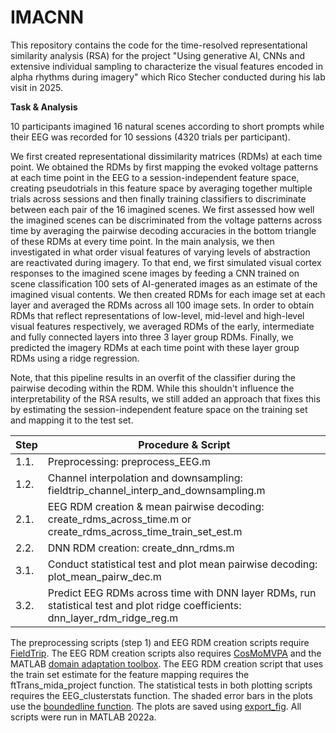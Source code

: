 # IMACNN
 
This repository contains the code for the time-resolved representational similarity analysis (RSA) for the project "Using generative AI, CNNs and extensive individual sampling to characterize the visual features encoded in alpha rhythms during imagery" which Rico Stecher conducted during his lab visit in 2025.

**Task & Analysis**

10 participants imagined 16 natural scenes according to short prompts while their EEG was recorded for 10 sessions (4320 trials per participant).

We first created representational dissimilarity matrices (RDMs) at each time point. We obtained the RDMs by first mapping the evoked voltage patterns at each time point in the EEG to a session-independent feature space, creating pseudotrials in this feature space by averaging together multiple trials across sessions and then finally training classifiers to discriminate between each pair of the 16 imagined scenes. We first assessed how well the imagined scenes can be discriminated from the voltage patterns across time by averaging the pairwise decoding accuracies in the bottom triangle of these RDMs at every time point. In the main analysis, we then investigated in what order visual features of varying levels of abstraction are reactivated during imagery. To that end, we first simulated visual cortex responses to the imagined scene images by feeding a CNN trained on scene classification 100 sets of AI-generated images as an estimate of the imagined visual contents. We then created RDMs for each image set at each layer and averaged the RDMs across all 100 image sets. In order to obtain RDMs that reflect representations of low-level, mid-level and high-level visual features respectively, we averaged RDMs of the early, intermediate and fully connected layers into three 3 layer group RDMs. Finally, we predicted the imagery RDMs at each time point with these layer group RDMs using a ridge regression. 

Note, that this pipeline results in an overfit of the classifier during the pairwise decoding within the RDM. While this shouldn't influence the interpretability of the RSA results, we still added an approach that fixes this by estimating the session-independent feature space on the training set and mapping it to the test set.

|  Step  | Procedure & Script                |
|-------|-----------------|
| 1.1.  | Preprocessing: preprocess_EEG.m|
| 1.2.  | Channel interpolation and downsampling: fieldtrip_channel_interp_and_downsampling.m |
| 2.1.  | EEG RDM creation & mean pairwise decoding: create_rdms_across_time.m  or create_rdms_across_time_train_set_est.m   |
| 2.2.  | DNN RDM creation: create_dnn_rdms.m     |
| 3.1.  | Conduct statistical test and plot mean pairwise decoding: plot_mean_pairw_dec.m     |
| 3.2.  | Predict EEG RDMs across time with DNN layer RDMs, run statistical test and plot ridge coefficients: dnn_layer_rdm_ridge_reg.m     |

The preprocessing scripts (step 1) and EEG RDM creation scripts require [FieldTrip](https://www.fieldtriptoolbox.org/). The EEG RDM creation scripts also requires [CosMoMVPA](https://www.cosmomvpa.org/) and the MATLAB [domain adaptation toolbox](https://de.mathworks.com/matlabcentral/fileexchange/56704-a-domain-adaptation-toolbox). The EEG RDM creation script that uses the train set estimate for the feature mapping requires the ftTrans_mida_project function. The statistical tests in both plotting scripts requires the EEG_clusterstats function. The shaded error bars in the plots use the [boundedline function](https://de.mathworks.com/matlabcentral/fileexchange/27485-boundedline-m). The plots are saved using [export_fig](https://de.mathworks.com/matlabcentral/fileexchange/23629-export_fig?s_tid=srchtitle). All scripts were run in MATLAB 2022a.

